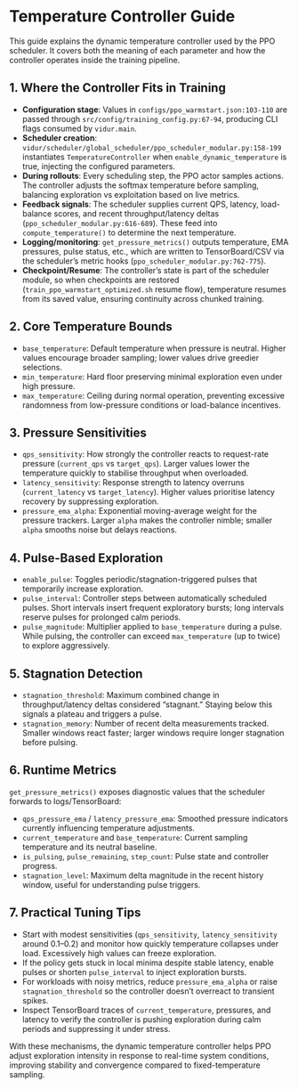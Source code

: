 # Temperature Controller Guide

This guide explains the dynamic temperature controller used by the PPO scheduler. It covers both the meaning of each parameter and how the controller operates inside the training pipeline.

## 1. Where the Controller Fits in Training
- **Configuration stage**: Values in `configs/ppo_warmstart.json:103-110` are passed through `src/config/training_config.py:67-94`, producing CLI flags consumed by `vidur.main`.
- **Scheduler creation**: `vidur/scheduler/global_scheduler/ppo_scheduler_modular.py:158-199` instantiates `TemperatureController` when `enable_dynamic_temperature` is true, injecting the configured parameters.
- **During rollouts**: Every scheduling step, the PPO actor samples actions. The controller adjusts the softmax temperature before sampling, balancing exploration vs exploitation based on live metrics.
- **Feedback signals**: The scheduler supplies current QPS, latency, load-balance scores, and recent throughput/latency deltas (`ppo_scheduler_modular.py:616-689`). These feed into `compute_temperature()` to determine the next temperature.
- **Logging/monitoring**: `get_pressure_metrics()` outputs temperature, EMA pressures, pulse status, etc., which are written to TensorBoard/CSV via the scheduler’s metric hooks (`ppo_scheduler_modular.py:762-775`).
- **Checkpoint/Resume**: The controller’s state is part of the scheduler module, so when checkpoints are restored (`train_ppo_warmstart_optimized.sh` resume flow), temperature resumes from its saved value, ensuring continuity across chunked training.

## 2. Core Temperature Bounds
- `base_temperature`: Default temperature when pressure is neutral. Higher values encourage broader sampling; lower values drive greedier selections.
- `min_temperature`: Hard floor preserving minimal exploration even under high pressure.
- `max_temperature`: Ceiling during normal operation, preventing excessive randomness from low-pressure conditions or load-balance incentives.

## 3. Pressure Sensitivities
- `qps_sensitivity`: How strongly the controller reacts to request-rate pressure (`current_qps` vs `target_qps`). Larger values lower the temperature quickly to stabilise throughput when overloaded.
- `latency_sensitivity`: Response strength to latency overruns (`current_latency` vs `target_latency`). Higher values prioritise latency recovery by suppressing exploration.
- `pressure_ema_alpha`: Exponential moving-average weight for the pressure trackers. Larger `alpha` makes the controller nimble; smaller `alpha` smooths noise but delays reactions.

## 4. Pulse-Based Exploration
- `enable_pulse`: Toggles periodic/stagnation-triggered pulses that temporarily increase exploration.
- `pulse_interval`: Controller steps between automatically scheduled pulses. Short intervals insert frequent exploratory bursts; long intervals reserve pulses for prolonged calm periods.
- `pulse_magnitude`: Multiplier applied to `base_temperature` during a pulse. While pulsing, the controller can exceed `max_temperature` (up to twice) to explore aggressively.

## 5. Stagnation Detection
- `stagnation_threshold`: Maximum combined change in throughput/latency deltas considered “stagnant.” Staying below this signals a plateau and triggers a pulse.
- `stagnation_memory`: Number of recent delta measurements tracked. Smaller windows react faster; larger windows require longer stagnation before pulsing.

## 6. Runtime Metrics
`get_pressure_metrics()` exposes diagnostic values that the scheduler forwards to logs/TensorBoard:
- `qps_pressure_ema` / `latency_pressure_ema`: Smoothed pressure indicators currently influencing temperature adjustments.
- `current_temperature` and `base_temperature`: Current sampling temperature and its neutral baseline.
- `is_pulsing`, `pulse_remaining`, `step_count`: Pulse state and controller progress.
- `stagnation_level`: Maximum delta magnitude in the recent history window, useful for understanding pulse triggers.

## 7. Practical Tuning Tips
- Start with modest sensitivities (`qps_sensitivity`, `latency_sensitivity` around 0.1–0.2) and monitor how quickly temperature collapses under load. Excessively high values can freeze exploration.
- If the policy gets stuck in local minima despite stable latency, enable pulses or shorten `pulse_interval` to inject exploration bursts.
- For workloads with noisy metrics, reduce `pressure_ema_alpha` or raise `stagnation_threshold` so the controller doesn’t overreact to transient spikes.
- Inspect TensorBoard traces of `current_temperature`, pressures, and latency to verify the controller is pushing exploration during calm periods and suppressing it under stress.

With these mechanisms, the dynamic temperature controller helps PPO adjust exploration intensity in response to real-time system conditions, improving stability and convergence compared to fixed-temperature sampling.
